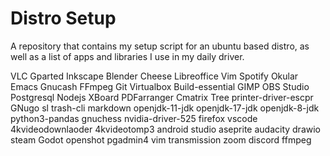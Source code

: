 # Distro Setup
A repository that contains my setup script for an ubuntu based distro, as well as a list of apps and libraries I use in my daily driver. 

VLC
Gparted
Inkscape
Blender
Cheese
Libreoffice
Vim
Spotify
Okular
Emacs
Gnucash
FFmpeg
Git
Virtualbox
Build-essential
GIMP
OBS Studio
Postgresql
Nodejs
XBoard
PDFarranger
Cmatrix
Tree
printer-driver-escpr
GNugo
sl
trash-cli
markdown
openjdk-11-jdk
openjdk-17-jdk
openjdk-8-jdk
python3-pandas
gnuchess
nvidia-driver-525
firefox
vscode
4kvideodownlaoder
4kvideotomp3
android studio
aseprite
audacity
drawio
steam
Godot
openshot
pgadmin4
vim
transmission
zoom
discord
ffmpeg
